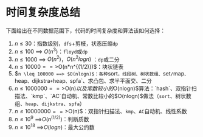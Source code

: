 <!--
 * @Description: 
 * @Author: fengxb
 * @Date: 2022-02-16 15:39:01
 * @LastEditor: fengxb
 * @LastEditTime: 2022-02-16 16:13:53
-->
# 时间复杂度总结 

下面给出在不同数据范围下，代码的时间复杂度和算法该如何选择：

1. $n \leq 30$：指数级别，`dfs`+剪枝，状态压缩`dp`
2. $n \leq 100$ ==> $O(n^3)$：`floyd`或`dp`
3. $n \leq 1000$ ==> $O(n^2)$，$O(n^2logn)$ ：`dp`或二分
4. $n \leq 10000 ==>$O(n*n^{(1/2)})$：块状链表
5. $`n \leq 100000 ==> $O(nlogn)$：各种`sort`，线段树、树状数组、`set`/`map`、`heap`、`dijkstra`+`heap`、`spfa`、求凸包、求半平面交、二分
6. $n \leq 1000000 ==>$O(n)$以及常数较小的$O(nlogn)$算法：`hash`、双指针扫描法、`kmp`、`AC`自动机、常数比较小的$O(nlogn)$做法（`sort`、树状数组、`heap`、`dijkstra`、`spfa`）
7. $n \leq 10000000 ==>$O(n)$：双指针扫描法、`kmp`、`AC`自动机、线性系数
8. $n \leq 10^9$ ==>$O(n^{(1/2)})$：判断质数
9. $n \leq 10^{18}$ ==>$O(logn)$：最大公约数
